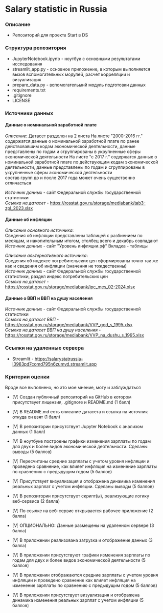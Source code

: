 # Salary statistic in Russia

### Описание
- Репозиторий для проекта Start в DS


### Структура репозитория
* JupyterNotebook.ipynb - ноутбук с основными результатами исследования
* streamlit_app.py - основное приложение, в которым выполняется вызов вспомогательных модулей, расчет корреляции и визуализация
* prepare_data.py - вспомогательынй модуль подготовки данных
* requirements.txt
* .gitignore
* LICENSE


### Источники данных
    
#### Данные о номинальной заработной плате
*Описание*: 
Датасет разделен на 2 листа
На листе "2000-2016 гг." содержатся данные о номинальной заработной плате по ранее действовавшим кодам экономической деятельности, данные представлены по годам и сгруппированы в укрупненные сферы экономической деятельности
На листе "с 2017 г." содержатся данные о номинальной заработной плате по действующим кодам экономической деятельности, данные представлены по годам и сгруппированы в укрупненные сферы экономической деятельности  
состав групп до и после 2017 года может очень существенно отличасться  

*Источник данных* - сайт Федеральной службы государственной статистики  
*Cсылка на датасет* -  https://rosstat.gov.ru/storage/mediabank/tab3-zpl_2023.xlsx  
    
#### Данные об инфляции
*Описание основного источника*:  
Сведения об инфляции представлены таблицей с разбиением по месяцам, и накопительным итогом, столбец всего и декабрь совпадают  
*Источник данных* - сайт "Уровень инфляции.рф" Вкладка - таблицы  

*Описание альтернативного источника*:  
Сведения об индексе потребительских цен сформированы точно так же как и сведения об инфляции (значения не тождественны)  
*Источник данных* - сайт Федеральной службы государственной статистики, раздел индекс потребительских цен  
*Cсылка на датасет* - https://rosstat.gov.ru/storage/mediabank/ipc_mes_02-2024.xlsx  

#### Данные о ВВП и ВВП на душу населения
*Источник данных* - сайт Федеральной службы государственной статистики  
*Cсылка на датасет ВВП* -  https://rosstat.gov.ru/storage/mediabank/VVP_god_s_1995.xlsx  
*Cсылка на датасет ВВП на душу населения* - https://rosstat.gov.ru/storage/mediabank/VVP_na_dushu_s_1995.xlsx  


### Ссылки на удаленные сервера
* Streamlit - https://salarystatrussia-l3983pd7comd795n6zumvd.streamlit.app

### Критерии оценки

Вроде все выполнено, но это мое мнение, могу и заблуждаться

* [V] Cоздан публичный репозиторий на GitHub в котором присутствует лицензия, .gitignore и README.md (1 балл)
* [V] В README.md есть описание датасета и ссылка на источник откуда он взят (1 балл)
* [V] В репозитории присутствует Jupyter Notebook с анализом данных (1 балл)
* [V] В ноутбуке построены графики изменения зарплаты по годам для двух и более видов экономической деятельности. Сделаны выводы (5 баллов)
* [V] Пересчитаны средние зарплаты с учетом уровня инфляции и проведено сравнение, как влияет инфляция на изменение зарплаты по сравнению с предыдущим годом (5 баллов)
* [V] Присутствует визуализация и отображена динамика изменения реальных зарплат с учетом инфляции. Сделаны выводы  (5 баллов)
* [V] В репозитории присутствует скрипт(ы), реализующие логику веб-сервиса (2 балла)
* [V] По ссылке на веб-сервис открывается рабочее приложение (2 балла)

* [V] ОПЦИОНАЛЬНО: Данные размещены на удаленном сервере (3 балла)
* [V] В приложении реализована загрузка и отображение данных (3 балла)
* [V] В приложении присутствуют графики изменения зарплаты по годам для двух и более видов экономической деятельности (5 баллов)
* [V] В приложении отображаются средние зарплаты с учетом уровня инфляции и проведено сравнение как влияет инфляция на изменение зарплаты по сравнению с предыдущим годом (5 баллов)
* [V] В приложении присутствует визуализация и отображена динамика изменения реальных зарплат с учетом инфляции (5 баллов)


